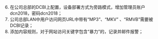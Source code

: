 6.	在公司总部的DCBI上配置，设备部署方式为旁路模式，增加管理员账户dcn2018，密码dcn2018；
7.	公司总部LAN中用户访问网页URL中带有“MP3”、“MKV” 、“RMVB”需要被DCBI记录；
8.	添加内容规则，对于网站访问关键字包含“暴力”的，记录并邮件报警；
